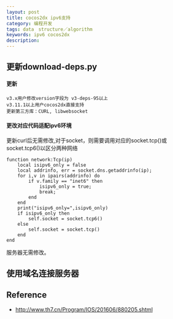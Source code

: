 ```yaml
---
layout: post
title: cocos2dx ipv6支持
category: 编程开发
tags: data　structure／algorithm
keywords: ipv6 cocos2dx
description: 
---
```


## 更新download-deps.py

#### 更新

```
v3.x用户修改version字段为 v3-deps-95以上
v3.11.1以上用户cocos2dx直接支持
更新第三方库：CURL, libwebsocket

```

#### 更改对应代码适配ipv6环境

更新curl后无需修改,对于socket，则需要调用对应的socket.tcp()或socket.tcp6()以区分两种网络

```
function network:Tcp(ip)
    local isipv6_only = false
    local addrinfo, err = socket.dns.getaddrinfo(ip);
    for i,v in ipairs(addrinfo) do
        if v.family == "inet6" then
            isipv6_only = true;
            break;
        end
    end
    print("isipv6_only=",isipv6_only)
    if isipv6_only then
        self.socket = socket.tcp6()
    else
        self.socket = socket.tcp() 
    end
end
```

服务器无需修改。

## 使用域名连接服务器

## Reference

* <http://www.th7.cn/Program/IOS/201606/880205.shtml>

